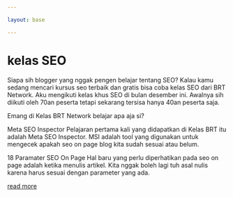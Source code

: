 ```yaml
---

layout: base

---
```


# kelas SEO
Siapa sih blogger yang nggak pengen belajar tentang SEO? Kalau kamu sedang mencari kursus seo terbaik dan gratis bisa coba kelas SEO dari BRT Network. Aku mengikuti kelas khus SEO di bulan desember ini. Awalnya sih diikuti oleh 70an peserta tetapi sekarang tersisa hanya 40an peserta saja.

Emang di Kelas BRT Network belajar apa aja si?

Meta SEO Inspector
Pelajaran pertama kali yang didapatkan di Kelas BRT itu adalah Meta SEO Inspector. MSI adalah tool yang digunakan untuk mengecek apakah seo on page blog kita sudah sesuai atau belum.

18 Paramater SEO On Page
Hal baru yang perlu diperhatikan pada seo on page adalah ketika menulis artikel. Kita nggak boleh lagi tuh asal nulis karena harus sesuai dengan parameter yang ada.

[read more](https://www.zakiawida.com/) 

